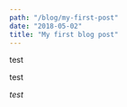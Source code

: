 ```yaml
---
path: "/blog/my-first-post"
date: "2018-05-02"
title: "My first blog post"
---
```

test

test

*test*
